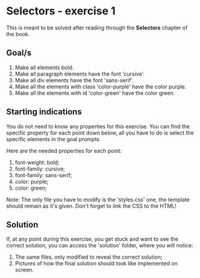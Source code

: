 # Selectors - exercise 1

This is meant to be solved after reading through the **Selectors** chapter of the book.

## Goal/s
1. Make all elements bold.
2. Make all paragraph elements have the font 'cursive'.
3. Make all div elements have the font 'sans-serif'.
4. Make all the elements with class 'color-purple' have the color purple.
5. Make all the elements with id 'color-green' have the color green.

## Starting indications 
You do not need to know any properties for this exercise. You can find the specific property for each point down below, all you have to do is select the specific elements in the goal prompts.

Here are the needed properties for each point:
1. font-weight: bold;
2. font-family: cursive;
3. font-family: sans-serif;
4. color: purple;
5. color: green;

Note: The only file you have to modify is the 'styles.css' one, the template should remain as it's given.
Don't forget to link the CSS to the HTML!

## Solution
If, at any point during this exercise, you get stuck and want to see the correct solution, you can access the 'solution' folder, where you will notice:
1. The same files, only modified to reveal the correct solution;
2. Pictures of how the final solution should look like implemented on screen.  

